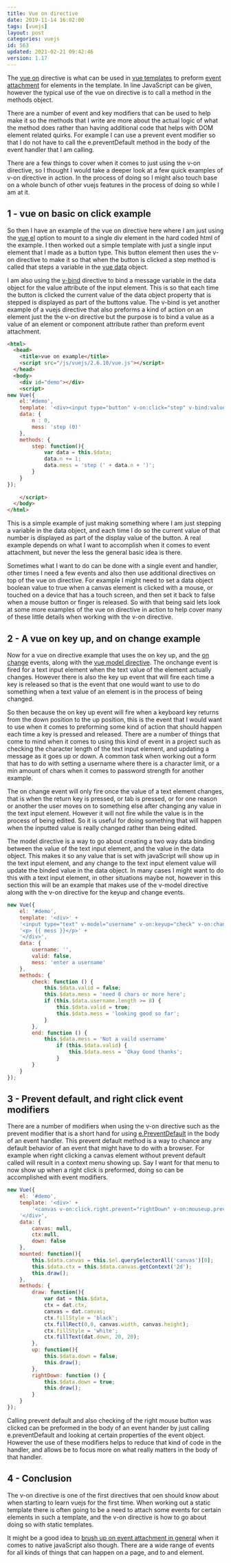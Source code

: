 ```yaml
---
title: Vue on directive
date: 2019-11-14 16:02:00
tags: [vuejs]
layout: post
categories: vuejs
id: 563
updated: 2021-02-21 09:42:46
version: 1.17
---
```


The [vue on](https://vuejs.org/v2/api/#v-on) directive is what can be used in [vue templates](/2019/05/07/vuejs-template/) to preform [event attachment](https://vuejs.org/v2/guide/events.html) for elements in the template. In line JavaScript can be given, however the typical use of the vue on directive is to call a method in the methods object. 

There are a number of event and key modifiers that can be used to help make it so the methods that I write are more about the actual logic of what the method does rather than having additional code that helps with DOM element related quirks. For example I can use a prevent event modifier so that I do not have to call the e.preventDefault method in the body of the event handler that I am calling. 

There are a few things to cover when it comes to just using the v-on directive, so I thought I would take a deeper look at a few quick examples of v-on directive in action. In the process of doing so I might also touch base on a whole bunch of other vuejs features in the process of doing so while I am at it.

<!-- more -->

## 1 - vue on basic on click example

So then I have an example of the vue on directive here where I am just using the [vue el](/2019/05/06/vuejs-el/) option to mount to a single div element in the hard coded html of the example. I then worked out a simple template with just a single input element that I made as a button type. This button element then uses the v-on directive to make it so that when the button is clicked a step method is called that steps a variable in the [vue data](/2019/05/18/vuejs-data/) object.

I am also using the [v-bind](/2019/05/31/vuejs-bind/) directive to bind a message variable in the data object for the value attribute of the input element. This is so that each time the button is clicked the current value of the data object property that is stepped is displayed as part of the buttons value. The v-bind is yet another example of a vuejs directive that also preforms a kind of action on an element just the the v-on directive but the purpose is to bind a value as a value of an element or component attribute rather than preform event attachment.

```html
<html>
  <head>
    <title>vue on example</title>
    <script src="/js/vuejs/2.6.10/vue.js"></script>
  </head>
  <body>
    <div id="demo"></div>
    <script>
new Vue({
    el:'#demo',
    template: '<div><input type="button" v-on:click="step" v-bind:value="mess" ></div>',
    data: {
        n : 0,
        mess: 'step (0)'
    },
    methods: {
        step: function(){
            var data = this.$data;
            data.n += 1;
            data.mess = 'step (' + data.n + ')';
        }
    }
});
  
    </script>
  </body>
</html>
```

This is a simple example of just making something where I am just stepping a variable in the data object, and each time I do so the current value of that number is displayed as part of the display value of the button. A real example depends on what I want to accomplish when it comes to event attachment, but never the less the general basic idea is there. 

Sometimes what I want to do can be done with a single event and handler, other times I need a few events and also then use additional directives on top of the vue on directive. For example I might need to set a data object boolean value to true when a canvas element is clicked with a mouse, or touched on a device that has a touch screen, and then set it back to false when a mouse button or finger is released. So with that being said lets look at some more examples of the vue on directive in action to help cover many of these little details when working with the v-on directive.

## 2 - A vue on key up, and on change example

Now for a vue on directive example that uses the on key up, and the [on change](/2019/01/04/js-onchange/) events, along with the [vue model directive](https://vuejs.org/v2/guide/forms.html). The onchange event is fired for a text input element when the text value of the element actually changes. However there is also the key up event that will fire each time a key is released so that is the event that one would want to use to do something when a text value of an element is in the process of being changed.

So then because the on key up event will fire when a keyboard key returns from the down position to the up position, this is the event that I would want to use when it comes to preforming some kind of action that should happen each time a key is pressed and released. There are a number of things that come to mind when it comes to using this kind of event in a project such as checking the character length of the text input element, and updating a message as it goes up or down. A common task when working out a form that has to do with setting a username where there is a character limit, or a min amount of chars when it comes to password strength for another example.

The on change event will only fire once the value of a text element changes, that is when the return key is pressed, or tab is pressed, or for one reason or another the user moves on to something else after changing any value in the text input element. However it will not fire while the value is in the process of being edited. So it is useful for doing something that will happen when the inputted value is really changed rather than being edited.

The model directive is a way to go about creating a two way data binding between the value of the text input element, and the value in the data object. This makes it so any value that is set with javaScript will show up in the text input element, and any change to the text input element value will update the binded value in the data object. In many cases I might want to do this with a text input element, in other situations maybe not, however in this section this will be an example that makes use of the v-model directive along with the v-on directive for the keyup and change events.

```js
new Vue({
    el: '#demo',
    template: '<div>' +
    '<input type="text" v-model="username" v-on:keyup="check" v-on:change="end"><br>' +
    '<p> {{ mess }}</p>' +
    '</div>',
    data: {
        username: '',
        valid: false,
        mess: 'enter a username'
    },
    methods: {
        check: function () {
            this.$data.valid = false;
            this.$data.mess = 'need 8 chars or more here';
            if (this.$data.username.length >= 8) {
                this.$data.valid = true;
                this.$data.mess = 'looking good so far';
            }
        },
        end: function () {
            this.$data.mess = 'Not a vaild username'
                if (this.$data.valid) {
                    this.$data.mess = 'Okay Good thanks';
                }
        }
    }
});
```

## 3 - Prevent default, and right click event modifiers

There are a number of modifiers when using the v-on directive such as the prevent modifier that is a short hand for using [e.PreventDefault](https://developer.mozilla.org/en-US/docs/Web/API/Event/preventDefault) in the body of an event handler. This prevent default method is a way to chance any default behavior of an event that might have to do with a browser. For example when right clicking a canvas element without prevent default called will result in a context menu showing up. Say I want for that menu to now show up when a right click is preformed, doing so can be accomplished with event modifiers.

```js
new Vue({
    el: '#demo',
    template: '<div>' +
        '<canvas v-on:click.right.prevent="rightDown" v-on:mouseup.prevent="up" width="320" height="240"></canvas>' +
    '</div>',
    data: {
        canvas: null,
        ctx:null,
        down: false
    },
    mounted: function(){
        this.$data.canvas = this.$el.querySelectorAll('canvas')[0];
        this.$data.ctx = this.$data.canvas.getContext('2d');
        this.draw();
    },
    methods: {
        draw: function(){
            var dat = this.$data,
            ctx = dat.ctx,
            canvas = dat.canvas;
            ctx.fillStyle = 'black';
            ctx.fillRect(0,0, canvas.width, canvas.height);
            ctx.fillStyle = 'white';
            ctx.fillText(dat.down, 20, 20);
        },
        up: function(){
            this.$data.down = false;
            this.draw();
        },
        rightDown: function () {
            this.$data.down = true;
            this.draw();
        }
    }
});
```

Calling prevent default and also checking of the right mouse button was clicked can be preformed in the body of an event hander by just calling e.preventDefault and looking at certain properties of the event object. However the use of these modifiers helps to reduce that kind of code in the handler, and allows be to focus more on what really matters in the body of that handler.

## 4 - Conclusion

The v-on directive is one of the first directives that oen should know about when starting to learn vuejs for the first time. When working out a static template there is often going to be a need to attach some events for certain elements in such a template, and the v-on directive is how to go about doing so with static templates.

It might be a good idea to [brush up on event attachment in general](/2019/01/16/js-event-listeners/) when it comes to native javaScript also though. There are a wide range of events for all kinds of things that can happen on a page, and to and element.
